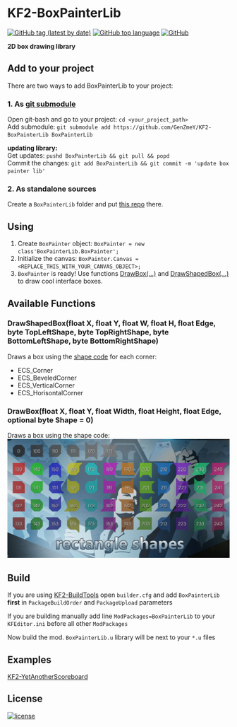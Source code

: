 # KF2-BoxPainterLib

[![GitHub tag (latest by date)](https://img.shields.io/github/v/tag/GenZmeY/KF2-BoxPainterLib)](https://github.com/GenZmeY/KF2-BoxPainterLib/tags)
[![GitHub top language](https://img.shields.io/github/languages/top/GenZmeY/KF2-BoxPainterLib)](https://docs.unrealengine.com/udk/Three/WebHome.html)
[![GitHub](https://img.shields.io/github/license/GenZmeY/KF2-BoxPainterLib)](LICENSE)

**2D box drawing library**  

## Add to your project
There are two ways to add BoxPainterLib to your project:  
### 1. As [git submodule](https://git-scm.com/book/en/v2/Git-Tools-Submodules)  
Open git-bash and go to your project: `cd <your_project_path>`  
Add submodule: `git submodule add https://github.com/GenZmeY/KF2-BoxPainterLib BoxPainterLib`  

**updating library:**  
Get updates: `pushd BoxPainterLib && git pull && popd`  
Commit the changes: `git add BoxPainterLib && git commit -m 'update box painter lib'`  

### 2. As standalone sources
Create a `BoxPainterLib` folder and put [this repo](https://github.com/GenZmeY/KF2-BoxPainterLib) there.  

## Using
1. Create `BoxPainter` object: `BoxPainter = new class'BoxPainterLib.BoxPainter';`  
2. Initialize the canvas: `BoxPainter.Canvas = <REPLACE_THIS_WITH_YOUR_CANVAS_OBJECT>;`  
3. `BoxPainter` is ready! Use functions [DrawBox(...)](https://github.com/GenZmeY/KF2-BoxPainterLib/blob/master/Classes/BoxPainter.uc#L3) and [DrawShapedBox(...)](https://github.com/GenZmeY/KF2-BoxPainterLib/blob/master/Classes/BoxPainterBase.uc#L129) to draw cool interface boxes.  

## Available Functions
### DrawShapedBox(float X, float Y, float W, float H, float Edge, byte TopLeftShape, byte TopRightShape, byte BottomLeftShape, byte BottomRightShape)
Draws a box using the [shape code](https://github.com/GenZmeY/KF2-BoxPainterLib/blob/master/Classes/BoxPainterBase.uc#L13) for each corner:  
- ECS_Corner
- ECS_BeveledCorner
- ECS_VerticalCorner
- ECS_HorisontalCorner

### DrawBox(float X, float Y, float Width, float Height, float Edge, optional byte Shape = 0)
Draws a box using the shape code:  
![codes_table](rect_shapes.png)

## Build
If you are using [KF2-BuildTools](https://github.com/GenZmeY/KF2-BuildTools) open `builder.cfg` and add `BoxPainterLib` **first** in `PackageBuildOrder` and `PackageUpload` parameters  

If you are building manually add line `ModPackages=BoxPainterLib` to your `KFEditor.ini` before all other `ModPackages`  

Now build the mod. `BoxPainterLib.u` library will be next to your `*.u` files  

## Examples
[KF2-YetAnotherScoreboard](https://github.com/GenZmeY/KF2-YetAnotherScoreboard)  

## License
[![license](https://www.gnu.org/graphics/lgplv3-with-text-154x68.png)](LICENSE)
